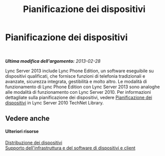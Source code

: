 ﻿---
title: Pianificazione dei dispositivi
TOCTitle: Pianificazione dei dispositivi
ms:assetid: 76f7f6a2-52dd-411d-a6ec-5ed5b6124f3e
ms:mtpsurl: https://technet.microsoft.com/it-it/library/Gg398583(v=OCS.15)
ms:contentKeyID: 49301022
ms.date: 08/24/2015
mtps_version: v=OCS.15
ms.translationtype: HT
---

# Pianificazione dei dispositivi

 

_**Ultima modifica dell'argomento:** 2013-02-28_

Lync Server 2013 include Lync Phone Edition, un software eseguibile su dispositivi qualificati, che fornisce funzioni di telefonia tradizionali e avanzate, sicurezza integrata, gestibilità e molto altro. Le modalità di funzionamento di Lync Phone Edition con Lync Server 2013 sono analoghe alle modalità di funzionamento con Lync Server 2010. Per informazioni dettagliate sulla pianificazione dei dispositivi, vedere [Pianificazione dei dispositivi](http://go.microsoft.com/fwlink/?linkid=256483%26clcid=0x410) in Lync Server 2010 TechNet Library.

## Vedere anche

#### Ulteriori risorse

[Distribuzione dei dispositivi](http://go.microsoft.com/fwlink/?linkid=256484%26clcid=0x410)  
[Supporto dell'infrastruttura e del software di dispositivi e client](http://go.microsoft.com/fwlink/?linkid=256482%26clcid=0x410)

